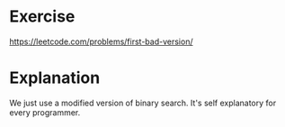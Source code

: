 # Exercise
https://leetcode.com/problems/first-bad-version/
# Explanation
We just use a modified version of binary search. It's self explanatory for every programmer.
